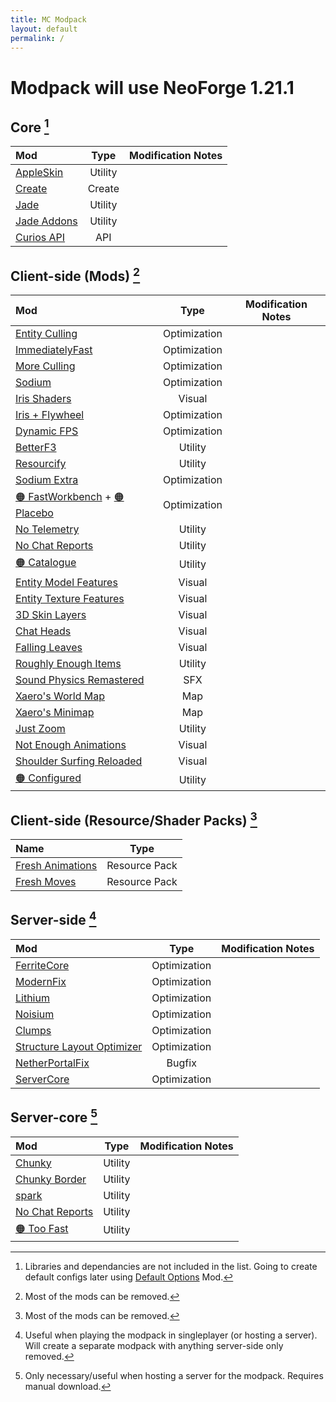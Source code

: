 ```yaml
---
title: MC Modpack
layout: default
permalink: /
---
```

# **Modpack will use NeoForge 1.21.1**
## **Core** [^1]

| Mod                                                       |  Type   | Modification Notes |
| :-------------------------------------------------------- | :-----: | :----------------: |
| [AppleSkin](https://modrinth.com/mod/appleskin)           | Utility |                    |
| [Create](https://modrinth.com/mod/create)                 | Create  |                    |
| [Jade](https://modrinth.com/mod/jade)                     | Utility |                    |
| [Jade Addons](https://modrinth.com/mod/jade-addons-forge) | Utility |                    |
| [Curios API](https://modrinth.com/mod/curios)             |   API   |                    |

## **Client-side (Mods)** [^2]

| Mod                                                                                                                                         |     Type     | Modification Notes |
| :------------------------------------------------------------------------------------------------------------------------------------------ | :----------: | :----------------: |
| [Entity Culling](https://modrinth.com/mod/entityculling)                                                                                    | Optimization |                    |
| [ImmediatelyFast](https://modrinth.com/mod/immediatelyfast)                                                                                 | Optimization |                    |
| [More Culling](https://modrinth.com/mod/moreculling)                                                                                        | Optimization |                    |
| [Sodium](https://modrinth.com/mod/sodium)                                                                                                   | Optimization |                    |
| [Iris Shaders](https://modrinth.com/mod/iris)                                                                                               |    Visual    |                    |
| [Iris + Flywheel](https://modrinth.com/mod/iris-flw-compat)                                                                                 | Optimization |                    |
| [Dynamic FPS](https://modrinth.com/mod/dynamic-fps)                                                                                         | Optimization |                    |
| [BetterF3](https://modrinth.com/mod/betterf3)                                                                                               |   Utility    |                    |
| [Resourcify](https://modrinth.com/mod/resourcify)                                                                                           |   Utility    |                    |
| [Sodium Extra](https://modrinth.com/mod/sodium-extra)                                                                                       | Optimization |                    |
| [🟠 FastWorkbench](https://curseforge.com/minecraft/mc-mods/fastworkbench) + [🟠 Placebo](https://curseforge.com/minecraft/mc-mods/placebo) | Optimization |                    |
| [No Telemetry](https://modrinth.com/mod/no-telemetry)                                                                                       |   Utility    |                    |
| [No Chat Reports](https://modrinth.com/mod/no-chat-reports)                                                                                 |   Utility    |                    |
| [🟠 Catalogue](https://curseforge.com/minecraft/mc-mods/catalogue)                                                                          |   Utility    |                    |
| [Entity Model Features](https://modrinth.com/mod/entity-model-features)                                                                     |    Visual    |                    |
| [Entity Texture Features](https://modrinth.com/mod/entitytexturefeatures)                                                                   |    Visual    |                    |
| [3D Skin Layers](https://modrinth.com/mod/3dskinlayers)                                                                                     |    Visual    |                    |
| [Chat Heads](https://modrinth.com/mod/chat-heads)                                                                                           |    Visual    |                    |
| [Falling Leaves](https://modrinth.com/mod/fallingleaves)                                                                                    |    Visual    |                    |
| [Roughly Enough Items](https://modrinth.com/mod/rei)                                                                                        |   Utility    |                    |
| [Sound Physics Remastered](https://modrinth.com/mod/sound-physics-remastered)                                                               |     SFX      |                    |
| [Xaero's World Map](https://modrinth.com/mod/xaeros-world-map)                                                                              |     Map      |                    |
| [Xaero's Minimap](https://modrinth.com/mod/xaeros-minimap)                                                                                  |     Map      |                    |
| [Just Zoom](https://modrinth.com/mod/just-zoom)                                                                                             |   Utility    |                    |
| [Not Enough Animations](https://modrinth.com/mod/not-enough-animations)                                                                     |    Visual    |                    |
| [Shoulder Surfing Reloaded](https://modrinth.com/mod/shoulder-surfing-reloaded)                                                             |    Visual    |                    |
| [🟠 Configured](https://www.curseforge.com/minecraft/mc-mods/configured)                                                                    |   Utility    |                    |

## **Client-side (Resource/Shader Packs)** [^2]

| Name                                                                   |     Type      |
| :--------------------------------------------------------------------- | :-----------: |
| [Fresh Animations](https://modrinth.com/resourcepack/fresh-animations) | Resource Pack |
| [Fresh Moves](https://modrinth.com/resourcepack/tras-fresh-moves)      | Resource Pack |

## **Server-side** [^3]

| Mod                                                                               |     Type     | Modification Notes |
| :-------------------------------------------------------------------------------- | :----------: | :----------------: |
| [FerriteCore](https://modrinth.com/mod/ferrite-core)                              | Optimization |                    |
| [ModernFix](https://modrinth.com/mod/modernfix)                                   | Optimization |                    |
| [Lithium](https://modrinth.com/mod/lithium)                                       | Optimization |                    |
| [Noisium](https://modrinth.com/mod/noisium)                                       | Optimization |                    |
| [Clumps](https://modrinth.com/mod/clumps)                                         | Optimization |                    |
| [Structure Layout Optimizer](https://modrinth.com/mod/structure-layout-optimizer) | Optimization |                    |
| [NetherPortalFix](https://modrinth.com/mod/netherportalfix)                       |    Bugfix    |                    |
| [ServerCore](https://modrinth.com/mod/servercore)                                 | Optimization |                    |

## **Server-core** [^4]

| Mod                                                              |  Type   | Modification Notes |
| :--------------------------------------------------------------- | :-----: | :----------------: |
| [Chunky](https://modrinth.com/mod/chunky)                        | Utility |                    |
| [Chunky Border](https://modrinth.com/plugin/chunkyborder)        | Utility |                    |
| [spark](https://modrinth.com/mod/spark)                          | Utility |                    |
| [No Chat Reports](https://modrinth.com/mod/no-chat-reports)      | Utility |                    |
| [🟠 Too Fast](https://curseforge.com/minecraft/mc-mods/too-fast) | Utility |                    |

[^1]: Libraries and dependancies are not included in the list. Going to create default configs later using [Default Options](https://modrinth.com/mod/default-options) Mod.
[^2]: Most of the mods can be removed.
[^3]: Useful when playing the modpack in singleplayer (or hosting a server). Will create a separate modpack with anything server-side only removed.
[^4]: Only necessary/useful when hosting a server for the modpack. Requires manual download.

